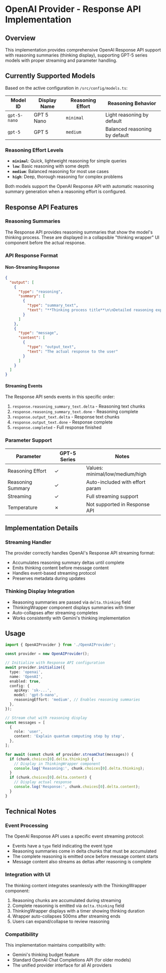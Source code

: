 # OpenAI Provider - Response API Implementation

## Overview

This implementation provides comprehensive OpenAI Response API support with reasoning summaries (thinking display), supporting GPT-5 series models with proper streaming and parameter handling.

## Currently Supported Models

Based on the active configuration in `/src/config/models.ts`:

| Model ID     | Display Name | Reasoning Effort | Reasoning Behavior            |
| ------------ | ------------ | ---------------- | ----------------------------- |
| `gpt-5-nano` | GPT 5 Nano   | `minimal`        | Light reasoning by default    |
| `gpt-5`      | GPT 5        | `medium`         | Balanced reasoning by default |

### Reasoning Effort Levels

- **`minimal`**: Quick, lightweight reasoning for simple queries
- **`low`**: Basic reasoning with some depth
- **`medium`**: Balanced reasoning for most use cases
- **`high`**: Deep, thorough reasoning for complex problems

Both models support the OpenAI Response API with automatic reasoning summary generation when a reasoning effort is configured.

## Response API Features

### Reasoning Summaries

The Response API provides reasoning summaries that show the model's thinking process. These are displayed in a collapsible "thinking wrapper" UI component before the actual response.

### API Response Format

#### Non-Streaming Response

```json
{
  "output": [
    {
      "type": "reasoning",
      "summary": [
        {
          "type": "summary_text",
          "text": "**Thinking process title**\n\nDetailed reasoning explanation..."
        }
      ]
    },
    {
      "type": "message",
      "content": [
        {
          "type": "output_text",
          "text": "The actual response to the user"
        }
      ]
    }
  ]
}
```

#### Streaming Events

The Response API sends events in this specific order:

1. `response.reasoning_summary_text.delta` - Reasoning text chunks
2. `response.reasoning_summary_text.done` - Reasoning complete
3. `response.output_text.delta` - Response text chunks
4. `response.output_text.done` - Response complete
5. `response.completed` - Full response finished

### Parameter Support

| Parameter         | GPT-5 Series | Notes                           |
| ----------------- | ------------ | ------------------------------- |
| Reasoning Effort  | ✓            | Values: minimal/low/medium/high |
| Reasoning Summary | ✓            | Auto-included with effort param |
| Streaming         | ✓            | Full streaming support          |
| Temperature       | ✗            | Not supported in Response API   |

## Implementation Details

### Streaming Handler

The provider correctly handles OpenAI's Response API streaming format:

- Accumulates reasoning summary deltas until complete
- Emits thinking content before message content
- Handles event-based streaming protocol
- Preserves metadata during updates

### Thinking Display Integration

- Reasoning summaries are passed via `delta.thinking` field
- ThinkingWrapper component displays summaries with timer
- Auto-collapses after streaming completes
- Works consistently with Gemini's thinking implementation

## Usage

```typescript
import { OpenAIProvider } from './OpenAIProvider';

const provider = new OpenAIProvider();

// Initialize with Response API configuration
await provider.initialize({
  type: 'openai',
  name: 'OpenAI',
  enabled: true,
  config: {
    apiKey: 'sk-...',
    model: 'gpt-5-nano',
    reasoningEffort: 'medium', // Enables reasoning summaries
  },
});

// Stream chat with reasoning display
const messages = [
  {
    role: 'user',
    content: 'Explain quantum computing step by step',
  },
];

for await (const chunk of provider.streamChat(messages)) {
  if (chunk.choices[0].delta.thinking) {
    // Display in ThinkingWrapper component
    console.log('Reasoning:', chunk.choices[0].delta.thinking);
  }
  if (chunk.choices[0].delta.content) {
    // Display actual response
    console.log('Response:', chunk.choices[0].delta.content);
  }
}
```

## Technical Notes

### Event Processing

The OpenAI Response API uses a specific event streaming protocol:

- Events have a `type` field indicating the event type
- Reasoning summaries come in delta chunks that must be accumulated
- The complete reasoning is emitted once before message content starts
- Message content also streams as deltas after reasoning is complete

### Integration with UI

The thinking content integrates seamlessly with the ThinkingWrapper component:

1. Reasoning chunks are accumulated during streaming
2. Complete reasoning is emitted via `delta.thinking` field
3. ThinkingWrapper displays with a timer showing thinking duration
4. Wrapper auto-collapses 500ms after streaming ends
5. Users can expand/collapse to review reasoning

### Compatibility

This implementation maintains compatibility with:

- Gemini's thinking budget feature
- Standard OpenAI Chat Completions API (for older models)
- The unified provider interface for all AI providers

